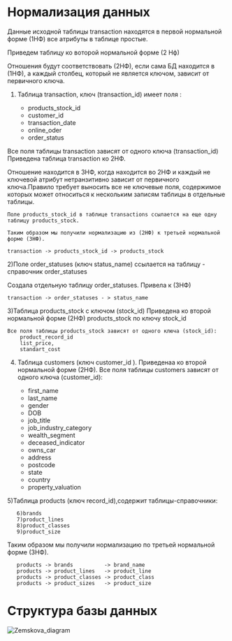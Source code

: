  # Нормализация данных
Данные исходной таблицы transaction находятся в
первой нормальной форме (1НФ) все атрибуты в таблице простые.

Приведем таблицу ко воторой нормальной форме (2 Нф)
 

Отношения будут соответствовать (2НФ), если сама БД находится в (1НФ), а каждый столбец, 
который не является ключом, зависит от первичного ключа.


1) Таблица transaction, ключ (transaction_id) имеет поля :

	+ products_stock_id
	+ customer_id
	+ transaction_date
	+ online_oder
	+ order_status

Все поля таблицы transaction зависят от одного ключа (transaction_id)
Приведена таблица transaction ко 2НФ.
    
Отношение находится в 3НФ, когда находится во 2НФ и каждый не ключевой атрибут 
нетранзитивно зависит от первичного ключа.Правило требует выносить все не ключевые поля,
содержимое которых может относиться к нескольким записям таблицы в отдельные таблицы.
	
	Поле products_stock_id в таблице transactions ссылается на еще одну таблицу products_stock.
	
	Таким образом мы получили нормализацию из (2НФ) к третьей нормальной форме (3НФ).

	transaction -> products_stock_id -> products_stock 
	
2)Поле order_statuses (ключ status_name) ссылается на таблицу - справочник order_statuses 
	
Создала отдельную таблицу order_statuses. Привела к (3НФ)
    
	transaction -> order_statuses - > status_name	

3)Таблица products_stock с ключом (stock_id) Приведена ко второй нормальной форме (2НФ)
products_stock по ключу stock_id


	
	Все поля таблицы products_stock зависят от одного ключа (stock_id):
		product_record_id
		list_price,
		standart_cost
	

			
4) Таблица customers (ключ customer_id ). Приведенаа ко второй нормальной форме (2НФ). Все поля таблицы customers зависят от одного ключа (customer_id):

	+ first_name
	+ last_name
	+ gender 
	+ DOB
	+ job_title
	+ job_industry_category
	+ wealth_segment
	+ deceased_indicator
	+ owns_car
	+ address
	+ postcode
	+ state
	+ country
	+ property_valuation
	

5)Таблица products (ключ record_id),содержит таблицы-справочники:
	  
	   6)brands
	   7)product_lines
	   8)product_classes
	   9)product_size
	   
Таким образом мы получили нормализацию по третьей нормальной форме (3НФ).

	   products -> brands          -> brand_name
	   products -> product_lines   -> product_line
	   products -> product_classes -> product_class
	   products -> product_sizes   -> product_size
# Структура базы данных 
![Zemskova_diagram](https://github.com/Zemsko/Zemskova_M_V/assets/147048091/42ab7914-10ea-4747-ae24-789bbbc539fd)
